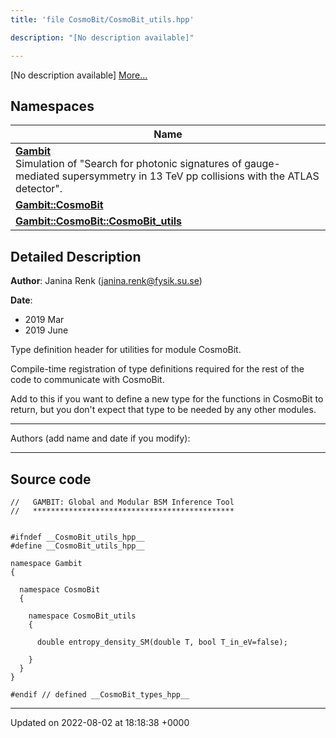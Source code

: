 ```yaml
---
title: 'file CosmoBit/CosmoBit_utils.hpp'

description: "[No description available]"

---
```







[No description available] [More...](#detailed-description)

## Namespaces

| Name           |
| -------------- |
| **[Gambit](/documentation/code/colliderbit_development/namespaces/namespacegambit/)** <br>Simulation of "Search for photonic signatures of gauge-mediated supersymmetry in 13 TeV pp collisions with the ATLAS detector".  |
| **[Gambit::CosmoBit](/documentation/code/colliderbit_development/namespaces/namespacegambit_1_1cosmobit/)**  |
| **[Gambit::CosmoBit::CosmoBit_utils](/documentation/code/colliderbit_development/namespaces/namespacegambit_1_1cosmobit_1_1cosmobit__utils/)**  |

## Detailed Description


**Author**: Janina Renk ([janina.renk@fysik.su.se](mailto:janina.renk@fysik.su.se)) 

**Date**: 

  * 2019 Mar 
  * 2019 June


Type definition header for utilities for module CosmoBit.

Compile-time registration of type definitions required for the rest of the code to communicate with CosmoBit.

Add to this if you want to define a new type for the functions in CosmoBit to return, but you don't expect that type to be needed by any other modules.



------------------

Authors (add name and date if you modify):



------------------




## Source code

```
//   GAMBIT: Global and Modular BSM Inference Tool
//   *********************************************


#ifndef __CosmoBit_utils_hpp__
#define __CosmoBit_utils_hpp__

namespace Gambit
{

  namespace CosmoBit
  {

    namespace CosmoBit_utils
    {

      double entropy_density_SM(double T, bool T_in_eV=false);

    }
  }
}

#endif // defined __CosmoBit_types_hpp__
```


-------------------------------

Updated on 2022-08-02 at 18:18:38 +0000
